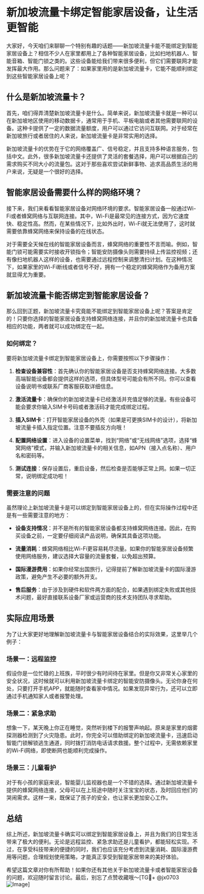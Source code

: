 # 新加坡流量卡绑定智能家居设备，让生活更智能

大家好，今天咱们来聊聊一个特别有趣的话题——新加坡流量卡能不能绑定到智能家居设备上？相信不少人在家里都用上了各种智能家居设备，比如扫地机器人、智能音箱、智能门锁之类的。这些设备能给我们带来很多便利，但它们需要联网才能发挥最大作用。那么问题来了：如果家里用的是新加坡流量卡，它能不能顺利绑定到这些智能家居设备上呢？

## 什么是新加坡流量卡？

首先，咱们得弄清楚新加坡流量卡是什么。简单来说，新加坡流量卡就是一种可以在新加坡地区使用的移动数据卡，通常用于手机、平板电脑或者其他需要联网的设备。这种卡提供了一定的数据流量额度，用户可以通过它访问互联网。对于经常在新加坡旅行或者居住的人来说，新加坡流量卡是非常实用的选择。

新加坡流量卡的优势在于它的网络覆盖广、信号稳定，并且支持多种语言服务，包括中文。此外，很多新加坡流量卡还提供了灵活的套餐选择，用户可以根据自己的需求购买不同大小的流量包。这对于那些喜欢尝试新鲜事物、追求高品质生活的用户来说，无疑是一个很好的选择。

## 智能家居设备需要什么样的网络环境？

接下来，我们来看看智能家居设备对网络环境的要求。智能家居设备一般通过Wi-Fi或者蜂窝网络与互联网连接。其中，Wi-Fi是最常见的连接方式，因为它速度快、稳定性高。然而，在某些情况下，比如外出时，Wi-Fi就无法使用了，这时就需要依靠蜂窝网络来保持设备的在线状态。

对于需要全天候在线的智能家居设备而言，蜂窝网络的重要性不言而喻。例如，智能门锁可能需要实时接收开锁指令；智能安防摄像头则需要持续上传监控视频；还有像扫地机器人这样的设备，也需要通过远程控制来调整清扫计划。在这种情况下，如果家里的Wi-Fi断线或者信号不好，拥有一个稳定的蜂窝网络作为备用方案就显得尤为重要。

## 新加坡流量卡能否绑定到智能家居设备？

那么回到正题，新加坡流量卡究竟能不能绑定到智能家居设备上呢？答案是肯定的！只要你选择的智能家居设备支持蜂窝网络连接，并且你的新加坡流量卡也具备相应的功能，两者就可以成功绑定在一起。

### 如何绑定？

要将新加坡流量卡绑定到智能家居设备上，你需要按照以下步骤操作：

1. **检查设备兼容性**：首先确认你的智能家居设备是否支持蜂窝网络连接。大多数高端智能设备都会提供这样的选项，但具体型号可能会有所不同。你可以查看设备说明书或联系厂商客服获取详细信息。
   
2. **激活流量卡**：确保你的新加坡流量卡已经激活并充值足够的流量。有些设备可能会要求你输入SIM卡号码或者激活码才能完成绑定过程。

3. **插入SIM卡**：打开智能家居设备的外壳（如果是可更换SIM卡的设计），将新加坡流量卡插入指定位置。注意不要插反方向哦！

4. **配置网络设置**：进入设备的设置菜单，找到“网络”或“无线网络”选项，选择“蜂窝网络”模式，并输入新加坡流量卡的相关信息，如APN（接入点名称）、用户名和密码等。

5. **测试连接**：保存设置后，重启设备，然后检查是否能够正常上网。如果一切正常，说明绑定成功啦！

### 需要注意的问题

虽然理论上新加坡流量卡是可以绑定到智能家居设备上的，但在实际操作过程中还是有一些需要注意的地方：

- **设备支持情况**：并不是所有的智能家居设备都支持蜂窝网络连接。因此，在购买设备之前，一定要仔细阅读产品说明，确保其具备这项功能。
  
- **流量消耗**：蜂窝网络相比Wi-Fi更容易耗尽流量。如果你的智能家居设备频繁使用网络服务，建议选择大容量的流量套餐，以免超出预算。

- **国际漫游费用**：如果你经常出国旅行，记得提前了解新加坡流量卡的国际漫游政策，避免产生不必要的额外开支。

- **售后服务**：由于涉及到硬件和软件两方面的配合，如果遇到绑定失败或其他技术问题，最好直接联系设备厂家或运营商的技术支持团队寻求帮助。

## 实际应用场景

为了让大家更好地理解新加坡流量卡与智能家居设备结合的实际效果，这里举几个例子：

### 场景一：远程监控

假设你是一位忙碌的上班族，平时很少有时间待在家里。但是你又非常关心家里的安全状况，这时候就可以利用新加坡流量卡绑定的智能安防摄像头。无论你身在何处，只要打开手机APP，就能随时查看家中情况。如果发现异常行为，还可以立即通过手机通知家人或者报警处理。

### 场景二：紧急求助

想象一下，某天晚上你正在睡觉，突然听到楼下的报警声响起。原来是家里的烟雾探测器检测到了火灾隐患。此时，你完全可以借助绑定的新加坡流量卡，迅速启动智能门锁解锁逃生通道，同时拨打消防电话请求救援。整个过程中，无需依赖家里的Wi-Fi网络，即使断网也能顺利完成操作。

### 场景三：儿童看护

对于有小孩的家庭来说，智能婴儿监视器也是一个不错的选择。通过新加坡流量卡提供的蜂窝网络连接，父母可以在上班途中随时关注宝宝的状态，及时回应他们的哭闹需求。这样一来，既保证了孩子的安全，也让家长更加安心工作。

## 总结

综上所述，新加坡流量卡确实可以绑定到智能家居设备上，并且为我们的日常生活带来了极大的便利。无论是远程监控、紧急求助还是儿童看护，都能轻松实现。不过，在享受科技带来的便捷的同时，我们也应该充分考虑到流量消耗、国际漫游费用等问题，合理规划使用策略，才能真正享受到智能家居带来的美好体验。

希望这篇文章对你有所帮助！如果你还有其他关于新加坡流量卡或者智能家居设备的问题，欢迎随时留言讨论。最后，别忘了点赞收藏哦～[TG💪+ @jx0703 ![Image](https://github.com/user-attachments/assets/dbca1d08-cadb-493c-b0ec-ad6f7a83f270)]